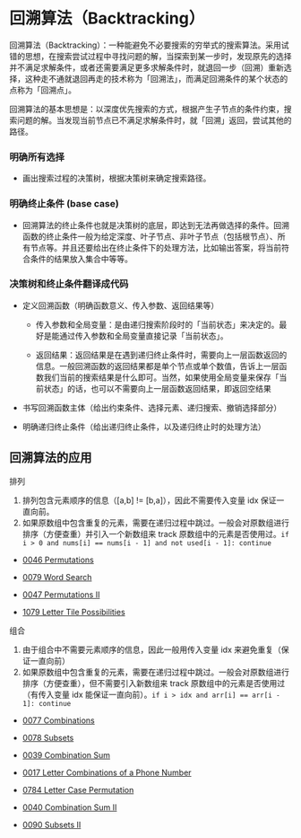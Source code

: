 # 回溯算法（Backtracking）

回溯算法（Backtracking）：一种能避免不必要搜索的穷举式的搜索算法。采用试错的思想，在搜索尝试过程中寻找问题的解，当探索到某一步时，发现原先的选择并不满足求解条件，或者还需要满足更多求解条件时，就退回一步（回溯）重新选择，这种走不通就退回再走的技术称为「回溯法」，而满足回溯条件的某个状态的点称为「回溯点」。

回溯算法的基本思想是：以深度优先搜索的方式，根据产生子节点的条件约束，搜索问题的解。当发现当前节点已不满足求解条件时，就「回溯」返回，尝试其他的路径。

### 明确所有选择

- 画出搜索过程的决策树，根据决策树来确定搜索路径。

### 明确终止条件 (base case)

- 回溯算法的终止条件也就是决策树的底层，即达到无法再做选择的条件。回溯函数的终止条件一般为给定深度、叶子节点、非叶子节点（包括根节点）、所有节点等。并且还要给出在终止条件下的处理方法，比如输出答案，将当前符合条件的结果放入集合中等等。

### 决策树和终止条件翻译成代码

- 定义回溯函数（明确函数意义、传入参数、返回结果等）

  - 传入参数和全局变量：是由递归搜索阶段时的「当前状态」来决定的。最好是能通过传入参数和全局变量直接记录「当前状态」。

  - 返回结果：返回结果是在遇到递归终止条件时，需要向上一层函数返回的信息。一般回溯函数的返回结果都是单个节点或单个数值，告诉上一层函数我们当前的搜索结果是什么即可。当然，如果使用全局变量来保存「当前状态」的话，也可以不需要向上一层函数返回结果，即返回空结果

- 书写回溯函数主体（给出约束条件、选择元素、递归搜索、撤销选择部分）

- 明确递归终止条件（给出递归终止条件，以及递归终止时的处理方法）

## 回溯算法的应用

排列

1. 排列包含元素顺序的信息（[a,b] != [b,a]），因此不需要传入变量 idx 保证一直向前。
2. 如果原数组中包含重复的元素，需要在递归过程中跳过。一般会对原数组进行排序（方便查重）并引入一个新数组来 track 原数组中的元素是否使用过。`if i > 0 and nums[i] == nums[i - 1] and not used[i - 1]: continue`

- [0046 Permutations](https://leetcode.com/problems/permutations/)
- [0079 Word Search](https://leetcode.com/problems/word-search/)

- [0047 Permutations II](https://leetcode.com/problems/permutations-ii/)
- [1079 Letter Tile Possibilities](https://leetcode.com/problems/letter-tile-possibilities/)

组合

1. 由于组合中不需要元素顺序的信息，因此一般用传入变量 idx 来避免重复（保证一直向前）
2. 如果原数组中包含重复的元素，需要在递归过程中跳过。一般会对原数组进行排序（方便查重），但不需要引入新数组来 track 原数组中的元素是否使用过（有传入变量 idx 能保证一直向前）。`if i > idx and arr[i] == arr[i - 1]: continue`

- [0077 Combinations](https://leetcode.com/problems/combinations/)
- [0078 Subsets](https://leetcode.com/problems/subsets/)
- [0039 Combination Sum](https://leetcode.com/problems/combination-sum/)
- [0017 Letter Combinations of a Phone Number](https://leetcode.com/problems/letter-combinations-of-a-phone-number/)
- [0784 Letter Case Permutation](https://leetcode.com/problems/letter-case-permutation/)

- [0040 Combination Sum II](https://leetcode.com/problems/combination-sum-ii/)
- [0090 Subsets II](https://leetcode.com/problems/path-sum-ii/)
